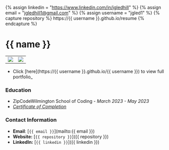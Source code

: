 {% assign linkedin = "https://www.linkedin.com/in/jgledhill" %}
{% assign email    = "jgledhill1@gmail.com" %}
{% assign username = "jgled1" %}
{% capture repository %}
    https://{{ username }}.github.io/resume
{% endcapture %}

# {{ name }}

<table>
   <tr>
      <td>
         <img src="https://github-readme-stats.vercel.app/api?username={{ username }}&show_icons=true&theme=dracula">         
      </td>
      <td>
         <img src="https://github-readme-stats.vercel.app/api/top-langs/?username={{ username }}&layout=compact&theme=dracula&hide=roff,tsql,c">
      </td>
   </tr>
</table>

<link rel="stylesheet" type="text/css" media="all" href="./assets/css/style.css" />

* Click [here](https://{{ username }}.github.io/{{ username }}) to view full portfolio_


### Education
* ZipCodeWilmington School of Coding - _March 2023 - May 2023_
* _[Certificate of Completion](./bachelors-degree.pdf)_



### Contact Information
* **Email**: [`{{ email }}`](mailto:{{ email }})
* **Website:** [`{{ repository }}`]({{ repository }})
* **LinkedIn:** [`{{ linkedin }}`]({{ linkedin }})
